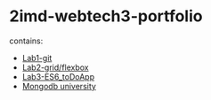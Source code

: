 # 2imd-webtech3-portfolio

contains: 

 * [Lab1-git](https://github.com/wakoodi/2imd-webtech3-portfolio/tree/master/lab1-git)
 * [Lab2-grid/flexbox](https://github.com/wakoodi/2imd-webtech3-portfolio/tree/master/lab2)
 * [Lab3-ES6_toDoApp]( https://github.com/wakoodi/2imd-webtech3-portfolio/tree/master/lab3)
 * [Mongodb university](https://github.com/wakoodi/2imd-webtech3-portfolio/tree/master/mongodb_university)
